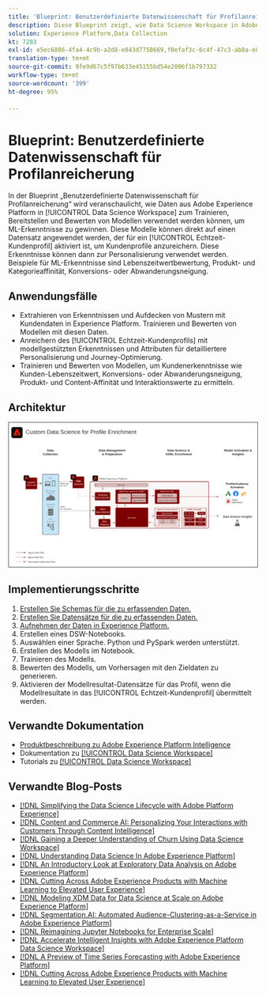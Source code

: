 ```yaml
---
title: 'Blueprint: Benutzerdefinierte Datenwissenschaft für Profilanreicherung'
description: Diese Blueprint zeigt, wie Data Science Workspace in Adobe Experience Platform Daten in Experience Platform nutzen kann, um Modelle zu trainieren, bereitzustellen und zu bewerten, um ML-Erkenntnisse aus Daten zu gewinnen.
solution: Experience Platform,Data Collection
kt: 7203
exl-id: e5ec6886-4fa4-4c9b-a2d8-e843d7758669,f0efaf3c-6c4f-47c3-ab8a-e8e146dd071c
translation-type: tm+mt
source-git-commit: 9fe9d67c5f97b633e45155bd54e2006f1b797332
workflow-type: tm+mt
source-wordcount: '399'
ht-degree: 95%

---
```


# Blueprint: Benutzerdefinierte Datenwissenschaft für Profilanreicherung

In der Blueprint „Benutzerdefinierte Datenwissenschaft für Profilanreicherung“ wird veranschaulicht, wie Daten aus Adobe Experience Platform in [!UICONTROL Data Science Workspace] zum Trainieren, Bereitstellen und Bewerten von Modellen verwendet werden können, um ML-Erkenntnisse zu gewinnen. Diese Modelle können direkt auf einen Datensatz angewendet werden, der für ein [!UICONTROL Echtzeit-Kundenprofil] aktiviert ist, um Kundenprofile anzureichern. Diese Erkenntnisse können dann zur Personalisierung verwendet werden. Beispiele für ML-Erkenntnisse sind Lebenszeitwertbewertung, Produkt- und Kategorieaffinität, Konversions- oder Abwanderungsneigung.

## Anwendungsfälle

* Extrahieren von Erkenntnissen und Aufdecken von Mustern mit Kundendaten in Experience Platform. Trainieren und Bewerten von Modellen mit diesen Daten.
* Anreichern des [!UICONTROL Echtzeit-Kundenprofils] mit modellgestützten Erkenntnissen und Attributen für detailliertere Personalisierung und Journey-Optimierung.
* Trainieren und Bewerten von Modellen, um Kundenerkenntnisse wie Kunden-Lebenszeitwert, Konversions- oder Abwanderungsneigung, Produkt- und Content-Affinität und Interaktionswerte zu ermitteln.

## Architektur

<img src="assets/data_science.svg" alt="Referenzarchitektur für Blueprint „Benutzerdefinierte Datenwissenschaft für Profilanreicherung“" style="border:1px solid #4a4a4a" />

## Implementierungsschritte

1. [Erstellen Sie Schemas für die zu erfassenden Daten.](https://experienceleague.adobe.com/docs/platform-learn/tutorials/schemas/create-a-schema.html)
1. [Erstellen Sie Datensätze für die zu erfassenden Daten.](https://experienceleague.adobe.com/docs/platform-learn/tutorials/data-ingestion/create-datasets-and-ingest-data.html)
1. [Aufnehmen der Daten in Experience Platform.](https://experienceleague.adobe.com/?recommended=ExperiencePlatform-D-1-2020.1.dataingestion)
1. Erstellen eines DSW-Notebooks.
1. Auswählen einer Sprache. Python und PySpark werden unterstützt.
1. Erstellen des Modells im Notebook.
1. Trainieren des Modells.
1. Bewerten des Modells, um Vorhersagen mit den Zieldaten zu generieren.
1. Aktivieren der Modellresultat-Datensätze für das Profil, wenn die Modellresultate in das [!UICONTROL Echtzeit-Kundenprofil] übermittelt werden.

## Verwandte Dokumentation

* [Produktbeschreibung zu Adobe Experience Platform Intelligence](https://helpx.adobe.com/de/legal/product-descriptions/adobe-experience-platform-intelligence---product-description.html)
* Dokumentation zu [[!UICONTROL Data Science Workspace]](https://experienceleague.adobe.com/docs/experience-platform/data-science-workspace/home.html?lang=de)
* Tutorials zu [[!UICONTROL Data Science Workspace]](https://experienceleague.adobe.com/docs/platform-learn/tutorials/data-science-workspace/understanding-data-science-workspace.html?lang=de)

## Verwandte Blog-Posts

* [[!DNL Simplifying the Data Science Lifecycle with Adobe Platform Experience]](https://medium.com/adobetech/simplifying-the-data-science-lifecycle-with-adobe-platform-experience-8ea4f056d82f)
* [[!DNL Content and Commerce AI: Personalizing Your Interactions with Customers Through Content Intelligence]](https://medium.com/adobetech/content-and-commerce-ai-personalizing-your-interactions-with-customers-through-content-intelligence-dc182601deab)
* [[!DNL Gaining a Deeper Understanding of Churn Using Data Science Workspace]](https://medium.com/adobetech/gaining-a-deeper-understanding-of-churn-using-data-science-workspace-18a2190e0cf3)
* [[!DNL Understanding Data Science In Adobe Experience Platform]](https://medium.com/adobetech/understanding-data-science-in-adobe-experience-platform-5bce5a17b42)
* [[!DNL An Introductory Look at Exploratory Data Analysis on Adobe Experience Platform]](https://medium.com/adobetech/an-introductory-look-at-exploratory-data-analysis-on-adobe-experience-platform-1bfce7501d9a)
* [[!DNL Cutting Across Adobe Experience Products with Machine Learning to Elevated User Experience]](https://medium.com/adobetech/cutting-across-adobe-experience-products-with-machine-learning-to-elevated-user-experience-7c85000510d1)
* [[!DNL Modeling XDM Data for Data Science at Scale on Adobe Experience Platform]](https://medium.com/adobetech/modeling-xdm-data-for-data-science-at-scale-on-adobe-experience-platform-222bb2a6dbf7)
* [[!DNL Segmentation.AI: Automated Audience-Clustering-as-a-Service in Adobe Experience Platform]](https://medium.com/adobetech/segmentation-ai-automated-audience-clustering-as-a-service-in-adobe-experience-platform-261f4099462c)
* [[!DNL Reimagining Jupyter Notebooks for Enterprise Scale]](https://medium.com/adobetech/reimagining-jupyter-notebooks-for-enterprise-scale-8bc6340d504a)
* [[!DNL Accelerate Intelligent Insights with Adobe Experience Platform Data Science Workspace]](https://medium.com/adobetech/accelerate-intelligent-insights-with-adobe-experience-platform-data-science-workspace-89538bacbbea)
* [[!DNL A Preview of Time Series Forecasting with Adobe Experience Platform]](https://medium.com/adobetech/preview-of-time-series-forecasting-with-adobe-experience-platform-38a2fc778e89)
* [[!DNL Cutting Across Adobe Experience Products with Machine Learning to Elevated User Experience]](https://medium.com/adobetech/cutting-across-adobe-experience-products-with-machine-learning-to-elevated-user-experience-7c85000510d1)

